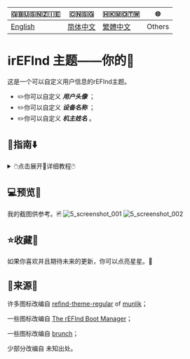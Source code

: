 🇬🇧🇺🇸🇳🇿🇮🇪|🇨🇳🇸🇬|🇭🇰🇲🇴🇹🇼|🌐
|----|----|----|----
|[English](https://github.com/1457384613gh/rEFInd-theme-named-Yours) | [简体中文](https://github.com/1457384613gh/rEFInd-theme-named-Yours/blob/main/%E8%87%AA%E8%BF%B0%E6%96%87%E4%BB%B6.md) | [繁體中文](https://github.com/1457384613gh/rEFInd-theme-named-Yours/blob/main/%E7%B9%81%E4%BD%93%E4%B8%AD%E6%96%87.md)|Others

# ℹ️rEFInd 主题——你的🪪
这是一个可以自定义用户信息的rEFInd主题。
 - ✏️你可以自定义 ***用户头像*** ；
 - ✏️你可以自定义 ***设备名称*** ；
 - ✏️你可以自定义 ***机主姓名*** 。

## 🧭指南⬇️
<details>
  <summary>🖱️点击展开📖详细教程🖱️</summary>
  
  ### ❗️注意!❕
   - #如果你有 **chromeOS on BrunchFramework**, 一定要阅读 📁THIS，
  <details>
    <summary>🖱️点击展开📂THIS🖱️</summary>
# 如何用 Brunch 引导 chromeOS❓️
- 找到 `#name#.img.grub.txt`。🔎
- 打开并且复制文本。📄

![image](https://user-images.githubusercontent.com/69227436/168550855-2ec72ae0-7dcc-4421-b29f-4951989c94fe.png)

- 在下载的文件中找到 `/EFI/brunch/menuentry.cfg`。🔎

![image](https://user-images.githubusercontent.com/69227436/168551825-bbdb9b11-0ddf-4b3e-93b3-726f91a5dc55.png)

- 打开并且粘贴在那里。📋︎

![image](https://user-images.githubusercontent.com/69227436/168553154-bb4cb0fb-728f-4301-8e12-8b1527325ec6.png)

然后就可以用 Brunch 引导 chromeOS了。👌

![image](https://user-images.githubusercontent.com/69227436/168552782-273550f9-43a3-4f6d-9638-5dd5025cd9e3.png)

![image](https://user-images.githubusercontent.com/69227436/168554286-8e7991c2-3892-4b7b-80b3-95756e2580da.png)
  </details>
  
  - #如果你有 OpenCore, 你定要设置 `LauncherOption=System`。
  - #如果你有 Bliss OS, `/EFI/android` 应该被重命名为 `/EFI/blissos` 。
  - #如果你有 prime os, `/EFI/android` 应该被重命名为 `/EFI/prime` 。
  - #如果你有 Phoenix OS Darkmatter, `/EFI/android` 应该被重命名为 `/EFI/darkmatter` 。
  - #如果你有 ventoy, `VTOY: /EFI/BOOT` 应该被重命名为 `VTOY: /EFI/VENTOY` 。
  - #如果你的U盘里有微PE工具箱，`U盘：/EFI/BOOT` 应该被重命名为 `U盘：/EFI/WEPE` 。
  
### ⬇️下载最新的 `.vhdx` 或者 `.zip`
1. 进入 🔗[Releases](https://github.com/1457384613gh/rEFInd-theme-named-Yours/releases) 下载。
  <details>
    <summary>🖱️点击展开📂如用💾`.vhdx`🖱️</summary>
   
- `.vhdx` 能够被 hyper-V 使用；你可以通过 hyper-V 预览。
- 你可以用 Windows 10 及以上版本 挂载 `.vhdx` 用以编辑配置或者复制文件。
- 该分辨率为 1024×768。
![image](https://user-images.githubusercontent.com/69227436/166185140-c74909ee-31b5-4dd4-9716-13b1073a9504.png)
  </details>
  <details>
    <summary>🖱️点击展开📂如用📦️`.zip`🖱️</summary>
    - `.zip` 的使用 易如反掌。
    - 该分辨率为 1920×1080。
  </details>
 
  ### ⌨️设置分辨率，选择鼠标或者触屏
  #1.5 挂载`.vhdx`。💾
  
  #1.5 解包`.zip`。✂️
  
  🖥️2. 编辑 `\EFI\refind\themes\Yours\theme.conf`，🖉
  
  🖳#2. (旧设备编辑 `\EFI\boot\themes\Yours\theme.conf`，)🖉
  
  - 用以设置分辨率；🖥️
  - 用以选择鼠标或者触屏。🖱️
  
  ![image](https://user-images.githubusercontent.com/69227436/164884137-91064754-2100-4f7b-8fa7-57a37b833164.png)
  
  ### 📝设置用户头像、设备名称和机主姓名
  - 你可以使用 Microsoft Office 2021+；
  - 你可以使用 Adobe Photoshop。
  <details>
    <summary>🖱️点击展开📂如用 Microsoft Office 2021+🖱️</summary>
    
    🖥️3. 用 Microsoft Office 2021 及以上版本打开 `\EFI\refind\themes\Yours\banners\$resolution\BannerEditor.pptx`，
    
    🖳#3. (旧设备打开 `\EFI\boot\themes\Yours\banners\$resolution\BannerEditor.pptx`，)
    
    ![image](https://user-images.githubusercontent.com/69227436/164608436-e3b76607-7b73-4016-be0b-ec3c23ae9012.png)
    - 用以设置用户头像；🖉
    - 用以设置设备名称；🖉
    - 用以设置机主姓名。🖉
    
    ![image](https://user-images.githubusercontent.com/69227436/164615647-597163f7-4021-4ae5-922f-7fef1ce521bb.png)
    4. 导出为PNG并且覆盖 BannerEditor.png。🖻
   
    ![image](https://user-images.githubusercontent.com/69227436/164616497-d3ca3e4a-f231-4fc2-99ac-587a32c09453.png)
  </details>
  <details>
    <summary>🖱️点击展开📂如用 Adobe Photoshop🖱️</summary>
    
    - #（当然，你也能使用[PS网页版](https://ps.gaoding.com/#/)。）
   
    🖥️3. 用 Adobe Photoshop 打开 `\EFI\refind\themes\Yours\banners\$resolution\BannerEditor.psd`，

    🖳#3. (旧设备打开 `\EFI\boot\themes\Yours\banners\$resolution\BannerEditor.psd`，)
    
    - 用以设置用户头像；🖉
    - 用以设置设备名称；🖉
    - 用以设置机主姓名。🖉
    
    ![image](https://user-images.githubusercontent.com/69227436/164608548-03b00cf6-4c88-489e-878a-aec8f328f1ce.png)
    4. 导出为PNG并且覆盖 BannerEditor.png。🖻
  </details>
  <details>
    <summary>🖱️点击展开📂如果你没有这些🗚字体🖱️</summary>
    
    - 🗚`Agency FB`是`The Device`的字体；
    - 🗚`French Script MT`是`your name`的字体；
    - 🗚`Calibri`是`蓝色 “of”`的字体。
    
    #4.5 🧩你可以下载并且安装[这些字体](https://github.com/1457384613gh/rEFInd-theme-named-Yours/releases/tag/Fonts-0.2)。🔗

    #4.5 挑选其他你喜欢的字体。❤️
  </details>
 
  ### 🖴修改ESP分区🗃️
  🖥️5. 新设备复制 refind 文件夹到 `ESP: /EFI/`。📋️

  🖳#5. 旧设备复制 boot 文件夹到 `ESP: /EFI/`。📋️
  
  ### ➕添加Boot启动项👢
  6. 通过 UEFI BIOS setup。⚙️
</details>
 
## 💻️预览👀
我的截图供参考。🖻
![5_screenshot_001](https://user-images.githubusercontent.com/69227436/166140209-6f2c14b6-1e0c-4f29-8cae-74b85285fb1d.png)
![5_screenshot_002](https://user-images.githubusercontent.com/69227436/166140211-fc94ed16-946b-4974-9cb5-0945c276cfcf.png)

## ⭐收藏🌟
如果你喜欢并且期待未来的更新，你可以点亮星星。💫

## 🎉来源🎊
许多图标改编自 [refind-theme-regular](https://github.com/munlik/refind-theme-regular) of [munlik](https://github.com/munlik)；

一些图标改编自 [The rEFInd Boot Manager](http://www.rodsbooks.com/refind/)；

一些图标改编自 [brunch](https://github.com/sebanc/brunch/)；

少部分改编自 未知出处。
